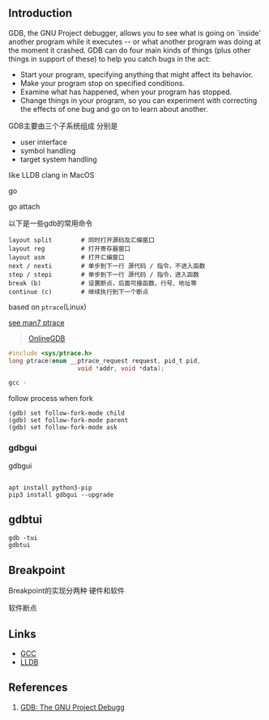 ## Introduction

GDB, the GNU Project debugger, allows you to see what is going on `inside' another program while it executes -- or what another program was doing at the moment it crashed.
GDB can do four main kinds of things (plus other things in support of these) to help you catch bugs in the act:

- Start your program, specifying anything that might affect its behavior.
- Make your program stop on specified conditions.
- Examine what has happened, when your program has stopped.
- Change things in your program, so you can experiment with correcting the effects of one bug and go on to learn about another.



GDB主要由三个子系统组成 分别是

- user interface
- symbol handling
- target system handling







like LLDB clang in MacOS







go

go attach





以下是一些gdb的常用命令
```shell
layout split        # 同时打开源码及汇编窗口
layout reg          # 打开寄存器窗口
layout asm          # 打开汇编窗口
next / nexti        # 单步到下一行 源代码 / 指令，不进入函数
step / stepi        # 单步到下一行 源代码 / 指令，进入函数
break (b)           # 设置断点，后面可接函数、行号、地址等
continue (c)        # 继续执行到下一个断点
```



based on `ptrace`(Linux)

[see man7 ptrace](https://man7.org/linux/man-pages/man2/ptrace.2.html)



> [OnlineGDB](https://www.onlinegdb.com/)



```c
#include <sys/ptrace.h>
long ptrace(enum __ptrace_request request, pid_t pid,
                   void *addr, void *data);
```



```c
gcc -
```





follow process when fork
```shell
(gdb) set follow-fork-mode child 
(gdb) set follow-fork-mode parent 
(gdb) set follow-fork-mode ask 
```


### gdbgui


gdbgui
```shell

apt install python3-pip
pip3 install gdbgui --upgrade
```


## gdbtui

```shell
gdb -tui
gdbtui
```







## Breakpoint

Breakpoint的实现分两种 硬件和软件



软件断点






## Links

- [GCC]()
- [LLDB](/docs/)

## References

1. [GDB: The GNU Project Debugg](http://www.sourceware.org/gdb/)

